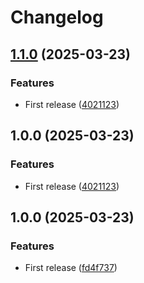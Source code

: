 # Changelog

## [1.1.0](https://github.com/artmakh/dxvk-version-mananger/compare/v1.0.0...v1.1.0) (2025-03-23)


### Features

* First release ([4021123](https://github.com/artmakh/dxvk-version-mananger/commit/4021123522614aee384b5f2a103c25bc4bda2792))

## 1.0.0 (2025-03-23)


### Features

* First release ([4021123](https://github.com/artmakh/dxvk-version-mananger/commit/4021123522614aee384b5f2a103c25bc4bda2792))

## 1.0.0 (2025-03-23)


### Features

* First release ([fd4f737](https://github.com/artmakh/dxvk-version-mananger/commit/fd4f7371c7b1979631cc2a914d394ea34bcd5bf7))
